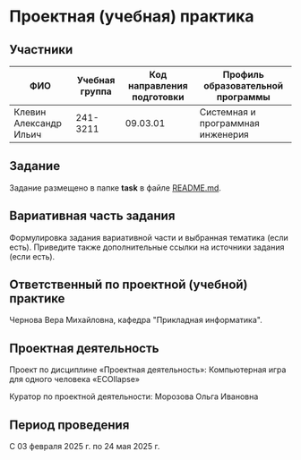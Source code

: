 # Проектная (учебная) практика

## Участники

| ФИО | Учебная группа | Код направления подготовки | Профиль образовательной программы |
|-|-|-|-|
| Клевин Александр Ильич |241-3211|09.03.01|Системная и программная инженерия|


## Задание

Задание размещено в папке **task** в файле [README.md](task/README.md).

## Вариативная часть задания

Формулировка задания вариативной части и выбранная тематика (если есть). Приведите также дополнительные ссылки на источники задания (если есть).

## Ответственный по проектной (учебной) практике

Чернова Вера Михайловна, кафедра "Прикладная информатика".

## Проектная деятельность

Проект по дисциплине «Проектная деятельность»: Компьютерная игра для одного человека «ECOllapse»

Куратор по проектной деятельности: Морозова Ольга Ивановна

## Период проведения

С 03 февраля 2025 г. по 24 мая 2025 г.
